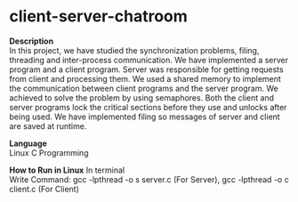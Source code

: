 # client-server-chatroom

<b>Description</b><br>
In this project, we have studied the synchronization problems, filing, threading and inter-process communication. We have implemented a server program and a client program. Server was responsible for getting requests from client and processing them. We used a shared memory to implement the communication between client programs and the server program. We achieved to solve the problem by using semaphores. Both the client and server programs lock the critical sections before they use and unlocks after being used. We have implemented filing so messages of server and client are saved at runtime.

<b>Language</b><br>
Linux C Programming

<b>How to Run in Linux</b>
In terminal<br>
Write Command: gcc -lpthread -o s server.c (For Server),  gcc -lpthread -o c client.c (For Client)
